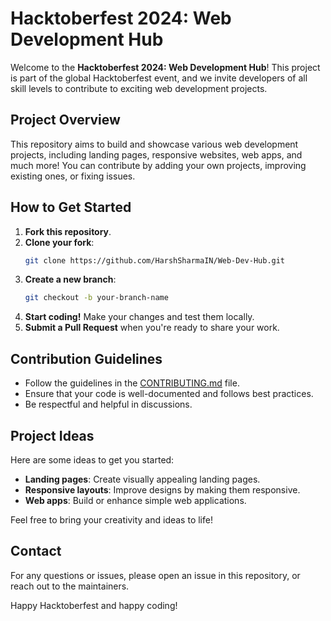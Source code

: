 
# Hacktoberfest 2024: Web Development Hub

Welcome to the **Hacktoberfest 2024: Web Development Hub**! This project is part of the global Hacktoberfest event, and we invite developers of all skill levels to contribute to exciting web development projects.

## Project Overview

This repository aims to build and showcase various web development projects, including landing pages, responsive websites, web apps, and much more! You can contribute by adding your own projects, improving existing ones, or fixing issues.

## How to Get Started

1. **Fork this repository**.
2. **Clone your fork**:
   ```bash
   git clone https://github.com/HarshSharmaIN/Web-Dev-Hub.git
   ```
3. **Create a new branch**:
   ```bash
   git checkout -b your-branch-name
   ```
4. **Start coding!** Make your changes and test them locally.
5. **Submit a Pull Request** when you're ready to share your work.

## Contribution Guidelines

- Follow the guidelines in the [CONTRIBUTING.md](CONTRIBUTING.md) file.
- Ensure that your code is well-documented and follows best practices.
- Be respectful and helpful in discussions.

## Project Ideas

Here are some ideas to get you started:
- **Landing pages**: Create visually appealing landing pages.
- **Responsive layouts**: Improve designs by making them responsive.
- **Web apps**: Build or enhance simple web applications.

Feel free to bring your creativity and ideas to life!

## Contact

For any questions or issues, please open an issue in this repository, or reach out to the maintainers.

Happy Hacktoberfest and happy coding!
